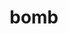 ---
category: 4-letters
denotation: null
name: bomb
reference_link: https://www.etymonline.com/word/bomb
root_language: null
root_name: null
title: bomb
type: free
word_sums:
- respelling: bomb
  sum: 'Bomb + '
---